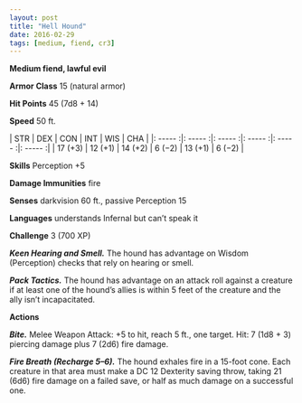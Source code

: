 ```yaml
---
layout: post
title: "Hell Hound"
date: 2016-02-29
tags: [medium, fiend, cr3]
---
```


**Medium fiend, lawful evil**

**Armor Class** 15 (natural armor)

**Hit Points** 45 (7d8 + 14)

**Speed** 50 ft.

|   STR   |   DEX   |   CON   |   INT   |   WIS   |   CHA   |
|: ----- :|: ----- :|: ----- :|: ----- :|: ----- :|: ----- :|
| 17 (+3) | 12 (+1) | 14 (+2) | 6 (−2) | 13 (+1) | 6 (−2) |

**Skills** Perception +5 

**Damage Immunities** fire 

**Senses** darkvision 60 ft., passive Perception 15

**Languages** understands Infernal but can’t speak it 

**Challenge** 3 (700 XP)

***Keen Hearing and Smell.*** The hound has advantage on Wisdom (Perception) checks that rely on hearing or smell. 

***Pack Tactics.*** The hound has advantage on an attack roll against a creature if at least one of the hound’s allies is within 5 feet of the creature and the ally isn’t incapacitated. 

**Actions**

***Bite.*** Melee Weapon Attack: +5 to hit, reach 5 ft., one target. Hit: 7 (1d8 + 3) piercing damage plus 7 (2d6) fire damage. 

***Fire Breath (Recharge 5–6).*** The hound exhales fire in a 15-foot cone. Each creature in that area must make a DC 12 Dexterity saving throw, taking 21 (6d6) fire damage on a failed save, or half as much damage on a successful one.